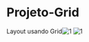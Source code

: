 # Projeto-Grid
 Layout usando Grid![1](https://user-images.githubusercontent.com/98365530/178850012-dd2300af-8c15-444a-be50-eb8347f6f322.png)
![1](https://user-images.githubusercontent.com/98365530/178850067-b2461876-4e0a-4210-a3ef-93daad571aef.png)

